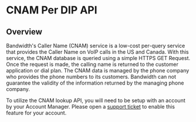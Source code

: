 # CNAM Per DIP API

## Overview

Bandwidth's Caller Name (CNAM) service is a low-cost per-query service that provides the Caller Name on VoIP calls in the US and Canada. With this service, the CNAM database is queried using a simple HTTPS GET Request. Once the request is made, the calling name is returned to the customer application or dial plan. The CNAM data is managed by the phone company who provides the phone numbers to its customers. Bandwidth can not guarantee the validity of the information returned by the managing phone company.

To utilize the CNAM lookup API, you will need to be setup with an account by your Account Manager. Please open a [support ticket](https://support.bandwidth.com/hc/en-us/requests/new) to enable this feature for your account.
